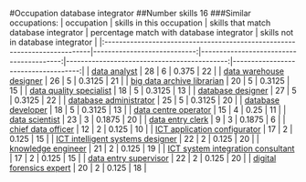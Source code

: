 #Occupation database integrator
##Number skills 16
###Similar occupations:
| occupation                                                                |   skills in this occupation |   skills that match database integrator |   percentage match with database integrator |   skills not in database integrator |
|:--------------------------------------------------------------------------|----------------------------:|----------------------------------------:|--------------------------------------------:|------------------------------------:|
| [data analyst](data_analyst.md)                                           |                          28 |                                       6 |                                      0.375  |                                  22 |
| [data warehouse designer](data_warehouse_designer.md)                     |                          26 |                                       5 |                                      0.3125 |                                  21 |
| [big data archive librarian](big_data_archive_librarian.md)               |                          20 |                                       5 |                                      0.3125 |                                  15 |
| [data quality specialist](data_quality_specialist.md)                     |                          18 |                                       5 |                                      0.3125 |                                  13 |
| [database designer](database_designer.md)                                 |                          27 |                                       5 |                                      0.3125 |                                  22 |
| [database administrator](database_administrator.md)                       |                          25 |                                       5 |                                      0.3125 |                                  20 |
| [database developer](database_developer.md)                               |                          18 |                                       5 |                                      0.3125 |                                  13 |
| [data centre operator](data_centre_operator.md)                           |                          15 |                                       4 |                                      0.25   |                                  11 |
| [data scientist](data_scientist.md)                                       |                          23 |                                       3 |                                      0.1875 |                                  20 |
| [data entry clerk](data_entry_clerk.md)                                   |                           9 |                                       3 |                                      0.1875 |                                   6 |
| [chief data officer](chief_data_officer.md)                               |                          12 |                                       2 |                                      0.125  |                                  10 |
| [ICT application configurator](ICT_application_configurator.md)           |                          17 |                                       2 |                                      0.125  |                                  15 |
| [ICT intelligent systems designer](ICT_intelligent_systems_designer.md)   |                          22 |                                       2 |                                      0.125  |                                  20 |
| [knowledge engineer](knowledge_engineer.md)                               |                          21 |                                       2 |                                      0.125  |                                  19 |
| [ICT system integration consultant](ICT_system_integration_consultant.md) |                          17 |                                       2 |                                      0.125  |                                  15 |
| [data entry supervisor](data_entry_supervisor.md)                         |                          22 |                                       2 |                                      0.125  |                                  20 |
| [digital forensics expert](digital_forensics_expert.md)                   |                          20 |                                       2 |                                      0.125  |                                  18 |
